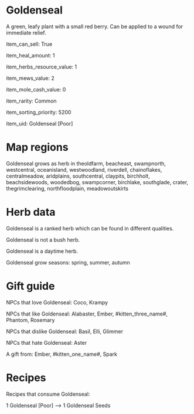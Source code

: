 # Goldenseal

A green, leafy plant with a small red berry. Can be applied to a wound for immediate relief.

item_can_sell: True

item_heal_amount: 1

item_herbs_resource_value: 1

item_mews_value: 2

item_mole_cash_value: 0

item_rarity: Common

item_sorting_priority: 5200

item_uid: Goldenseal [Poor]

# Map regions

Goldenseal grows as herb in theoldfarm, beacheast, swampnorth, westcentral, oceanisland, westwoodland, riverdell, chainoflakes, centralmeadow, aridplains, southcentral, claypits, birchholt, beachsidewoods, woodedbog, swampcorner, birchlake, southglade, crater, thegrimclearing, northfloodplain, meadowoutskirts

# Herb data

Goldenseal is a ranked herb which can be found in different qualities.

Goldenseal is not a bush herb.

Goldenseal is a daytime herb.

Goldenseal grow seasons: spring, summer, autumn

# Gift guide

NPCs that love Goldenseal: Coco, Krampy

NPCs that like Goldenseal: Alabaster, Ember, #kitten_three_name#, Phantom, Rosemary

NPCs that dislike Goldenseal: Basil, Elli, Glimmer

NPCs that hate Goldenseal: Aster

A gift from: Ember, #kitten_one_name#, Spark

# Recipes

Recipes that consume Goldenseal:

1 Goldenseal [Poor] --> 1 Goldenseal Seeds